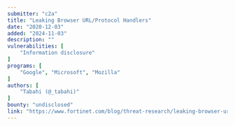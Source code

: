 ```yaml
---
submitter: "c2a"
title: "Leaking Browser URL/Protocol Handlers"
date: "2020-12-03"
added: "2024-11-03"
description: ""
vulnerabilities: [
    "Information disclosure"
]
programs: [
    "Google", "Microsoft", "Mozilla"
]
authors: [
    "Tabahi (@_tabahi)"
]
bounty: "undisclosed"
link: "https://www.fortinet.com/blog/threat-research/leaking-browser-url-protocol-handlers"
---
```




